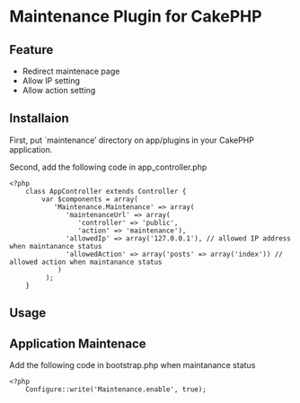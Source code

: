 # Maintenance Plugin for CakePHP #

## Feature ##

* Redirect maintenace page
* Allow IP setting
* Allow action setting

## Installaion ##

First, put `maintenance’ directory on app/plugins in your CakePHP application.

Second, add the following code in app_controller.php

    <?php
        class AppController extends Controller {
            var $components = array(
               'Maintenance.Maintenance' => array(
                  'maintenanceUrl' => array(
                     'controller' => 'public',
                     'action' => 'maintenance'),
                  'allowedIp' => array('127.0.0.1'), // allowed IP address when maintanance status
                  'allowedAction' => array('posts' => array('index')) // allowed action when maintanance status
                )
             );
        }

## Usage ##

## Application Maintenace ##

Add the following code in bootstrap.php when maintanance status

    <?php
        Configure::write('Maintenance.enable', true);
